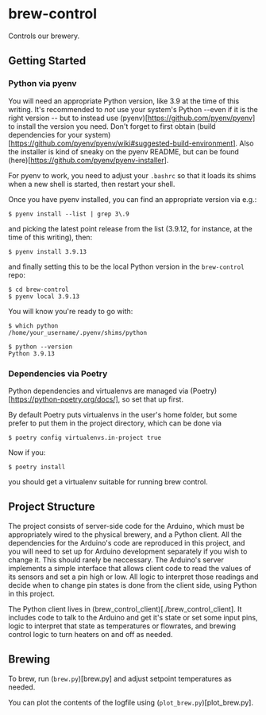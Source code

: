 brew-control
============

Controls our brewery. 

## Getting Started

### Python via pyenv
You will need an appropriate Python version, like 3.9 at the time of this writing. It's recommended to _not_ use your system's Python --even if it is the right version -- but to instead use (pyenv)[https://github.com/pyenv/pyenv] to install the version you need. Don't forget to first obtain (build dependencies for your system)[https://github.com/pyenv/pyenv/wiki#suggested-build-environment]. Also the installer is kind of sneaky on the pyenv README, but can be found (here)[https://github.com/pyenv/pyenv-installer]. 

For pyenv to work, you need to adjust your `.bashrc` so that it loads its shims when a new shell is started, then restart your shell.

Once you have pyenv installed, you can find an appropriate version via e.g.:
```console
$ pyenv install --list | grep 3\.9
```

and picking the latest point release from the list (3.9.12, for instance, at the time of this writing), then: 
```console
$ pyenv install 3.9.13
```

and finally setting this to be the local Python version in the `brew-control` repo:
```console
$ cd brew-control
$ pyenv local 3.9.13
```

You will know you're ready to go with:
```console
$ which python
/home/your_username/.pyenv/shims/python

$ python --version
Python 3.9.13
```

### Dependencies via Poetry

Python dependencies and virtualenvs are managed via (Poetry)[https://python-poetry.org/docs/], so set that up first. 

By default Poetry puts virtualenvs in the user's home folder, but some prefer to put them in the project directory, which can be done via
```console
$ poetry config virtualenvs.in-project true
```

Now if you:
```console
$ poetry install
```

you should get a virtualenv suitable for running brew control.

## Project Structure

The project consists of server-side code for the Arduino, which must be appropriately wired to the physical brewery, and a Python client. All the dependencies for the Arduino's code are reproduced in this project, and you will need to set up for Arduino development separately if you wish to change it. This should rarely be neccessary. The Arduino's server implements a simple interface that allows client code to read the values of its sensors and set a pin high or low. All logic to interpret those readings and decide when to change pin states is done from the client side, using Python in this project. 

The Python client lives in (brew_control_client)[./brew_control_client]. It includes code to talk to the Arduino and get it's state or set some input pins, logic to interpret that state as temperatures or flowrates, and brewing control logic to turn heaters on and off as needed. 

## Brewing

To brew, run (`brew.py`)[brew.py] and adjust setpoint temperatures as needed.

You can plot the contents of the logfile using (`plot_brew.py`)[plot_brew.py].
